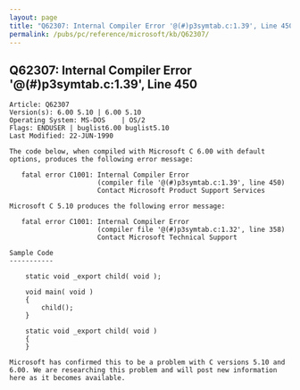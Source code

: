 ```yaml
---
layout: page
title: "Q62307: Internal Compiler Error '@(#)p3symtab.c:1.39', Line 450"
permalink: /pubs/pc/reference/microsoft/kb/Q62307/
---
```


## Q62307: Internal Compiler Error '@(#)p3symtab.c:1.39', Line 450

	Article: Q62307
	Version(s): 6.00 5.10 | 6.00 5.10
	Operating System: MS-DOS    | OS/2
	Flags: ENDUSER | buglist6.00 buglist5.10
	Last Modified: 22-JUN-1990
	
	The code below, when compiled with Microsoft C 6.00 with default
	options, produces the following error message:
	
	   fatal error C1001: Internal Compiler Error
	                      (compiler file '@(#)p3symtab.c:1.39', line 450)
	                      Contact Microsoft Product Support Services
	
	Microsoft C 5.10 produces the following error message:
	
	   fatal error C1001: Internal Compiler Error
	                      (compiler file '@(#)p3symtab.c:1.32', line 358)
	                      Contact Microsoft Technical Support
	
	Sample Code
	-----------
	
	    static void _export child( void );
	
	    void main( void )
	    {
	        child();
	    }
	
	    static void _export child( void )
	    {
	    }
	
	Microsoft has confirmed this to be a problem with C versions 5.10 and
	6.00. We are researching this problem and will post new information
	here as it becomes available.
